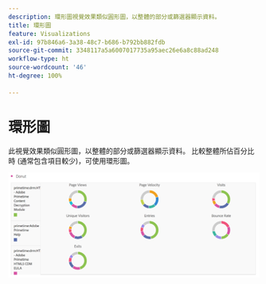 ```yaml
---
description: 環形圖視覺效果類似圓形圖，以整體的部分或篩選器顯示資料。
title: 環形圖
feature: Visualizations
exl-id: 97b846a6-3a38-48c7-b686-b792bb882fdb
source-git-commit: 3348117a5a6007017735a95aec26e6a8c88ad248
workflow-type: ht
source-wordcount: '46'
ht-degree: 100%

---
```


# 環形圖

此視覺效果類似圓形圖，以整體的部分或篩選器顯示資料。 比較整體所佔百分比時 (通常包含項目較少)，可使用環形圖。

![](assets/donut.png)
